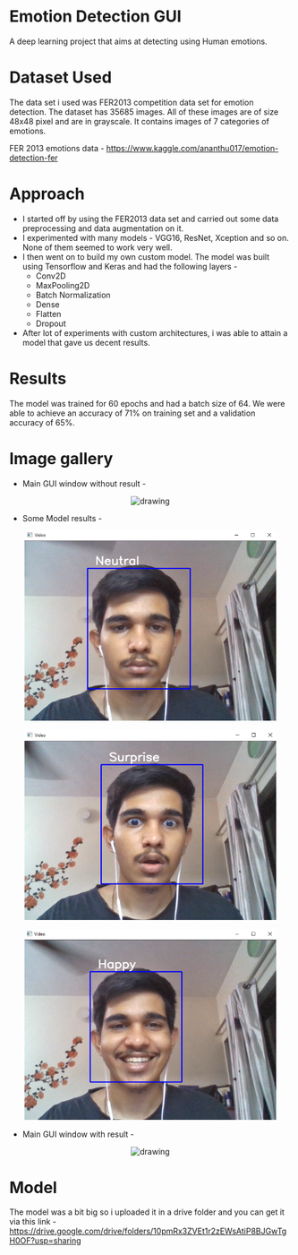 # Emotion Detection GUI
A deep learning project that aims at detecting using Human emotions.

# Dataset Used
The data set i used was FER2013 competition data set  for emotion detection. The dataset has 35685 images. All of these images are of size 48x48 pixel and are in grayscale. It contains images of 7 categories of emotions. </br>

FER 2013 emotions data - https://www.kaggle.com/ananthu017/emotion-detection-fer

# Approach
* I started off by using the FER2013 data set and carried out some data preprocessing and data augmentation on it.
* I experimented with many models - VGG16, ResNet, Xception and so on. None of them seemed to work very well.
* I then went on to build my own custom model. The model was built using Tensorflow and Keras and had the following layers - 
    * Conv2D 
    * MaxPooling2D
    * Batch Normalization
    * Dense
    * Flatten
    * Dropout  
* After lot of experiments with custom architectures, i was able to attain a model that gave us decent results.

# Results
The model was trained for 60 epochs and had a batch size of 64. We were able to achieve an accuracy of 71% on training set and a validation accuracy of 65%.

# Image gallery

* Main GUI window without result - 
<p align="center">
<img src="https://github.com/AM1CODES/Face-X/blob/master/Face-Emotions-Recognition/Emotion-recognition-with-GUI/images/Capture.PNG" alt="drawing" width="450"/>
</p>

* Some Model results - 
<p align="center">
<img src="https://github.com/AM1CODES/Face-X/blob/master/Face-Emotions-Recognition/Emotion-recognition-with-GUI/images/Screenshot%20(154).png" alt="drawing" width="450"/>
</p>
<p align="center">
<img src="https://github.com/AM1CODES/Face-X/blob/master/Face-Emotions-Recognition/Emotion-recognition-with-GUI/images/Screenshot%20(155).png" alt="drawing" width="450"/>
</p>
<p align="center">
<img src="https://github.com/AM1CODES/Face-X/blob/master/Face-Emotions-Recognition/Emotion-recognition-with-GUI/images/Screenshot%20(156).png" alt="drawing" width="450"/>
</p>

* Main GUI window with result -
<p align="center">
<img src="https://github.com/AM1CODES/Face-X/blob/master/Face-Emotions-Recognition/Emotion-recognition-with-GUI/images/Capture%20-%202.PNG" alt="drawing" width="450"/>
</p>

# Model

The model was a bit big so i uploaded it in a drive folder and you can get it via this link - 
https://drive.google.com/drive/folders/10pmRx3ZVEt1r2zEWsAtiP8BJGwTgH0OF?usp=sharing
